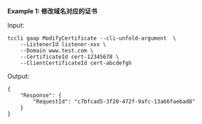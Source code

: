 **Example 1: 修改域名对应的证书**



Input: 

```
tccli gaap ModifyCertificate --cli-unfold-argument  \
    --ListenerId listener-xxx \
    --Domain www.test.com \
    --CertificateId cert-12345678 \
    --ClientCertificateId cert-abcdefgh
```

Output: 
```
{
    "Response": {
        "RequestId": "c7bfcad5-3f20-472f-9afc-13a66faebad8"
    }
}
```

